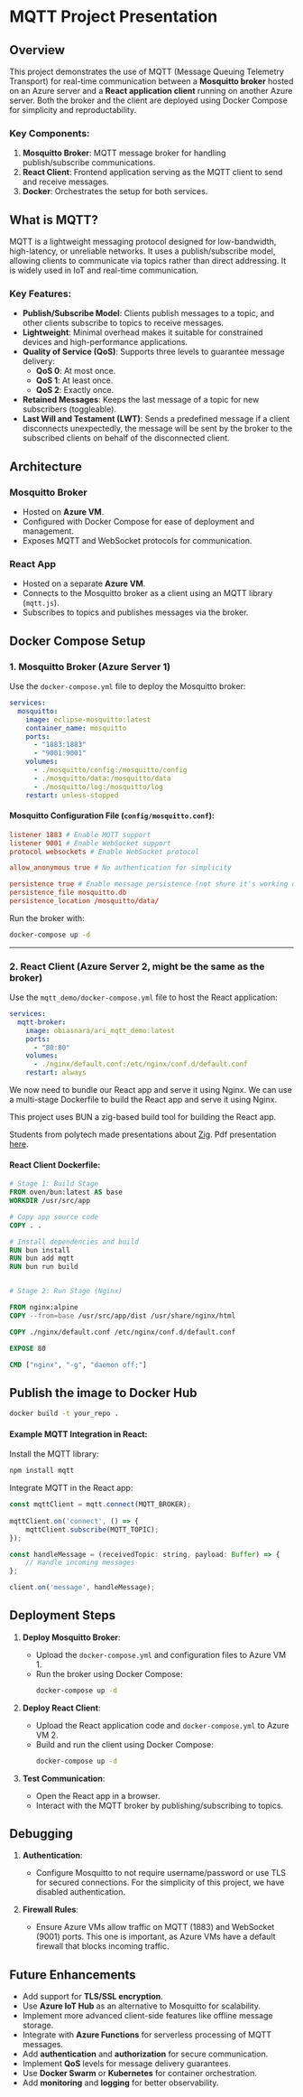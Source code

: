 # MQTT Project Presentation

## Overview

This project demonstrates the use of MQTT (Message Queuing Telemetry Transport) for real-time communication between a **Mosquitto broker** hosted on an Azure server and a **React application client** running on another Azure server. Both the broker and the client are deployed using Docker Compose for simplicity and reproductability.

### Key Components:
1. **Mosquitto Broker**: MQTT message broker for handling publish/subscribe communications.
2. **React Client**: Frontend application serving as the MQTT client to send and receive messages.
3. **Docker**: Orchestrates the setup for both services.


## What is MQTT?

MQTT is a lightweight messaging protocol designed for low-bandwidth, high-latency, or unreliable networks. It uses a publish/subscribe model, allowing clients to communicate via topics rather than direct addressing. It is widely used in IoT and real-time communication.

### Key Features:
- **Publish/Subscribe Model**: Clients publish messages to a topic, and other clients subscribe to topics to receive messages.
- **Lightweight**: Minimal overhead makes it suitable for constrained devices and high-performance applications.
- **Quality of Service (QoS)**: Supports three levels to guarantee message delivery:
  - **QoS 0**: At most once.
  - **QoS 1**: At least once.
  - **QoS 2**: Exactly once.
- **Retained Messages**: Keeps the last message of a topic for new subscribers (toggleable).
- **Last Will and Testament (LWT)**: Sends a predefined message if a client disconnects unexpectedly, the message will be sent by the broker to the subscribed clients on behalf of the disconnected client.


## Architecture

### Mosquitto Broker
- Hosted on **Azure VM**.
- Configured with Docker Compose for ease of deployment and management.
- Exposes MQTT and WebSocket protocols for communication.

### React App
- Hosted on a separate **Azure VM**.
- Connects to the Mosquitto broker as a client using an MQTT library (`mqtt.js`).
- Subscribes to topics and publishes messages via the broker.


## Docker Compose Setup

### 1. Mosquitto Broker (Azure Server 1)
Use the `docker-compose.yml` file to deploy the Mosquitto broker:

```yaml
services:
  mosquitto:
    image: eclipse-mosquitto:latest
    container_name: mosquitto
    ports:
      - "1883:1883"
      - "9001:9001"
    volumes:
      - ./mosquitto/config:/mosquitto/config
      - ./mosquitto/data:/mosquitto/data
      - ./mosquitto/log:/mosquitto/log
    restart: unless-stopped
```

#### Mosquitto Configuration File (`config/mosquitto.conf`):
```conf
listener 1883 # Enable MQTT support
listener 9001 # Enable WebSocket support
protocol websockets # Enable WebSocket protocol

allow_anonymous true # No authentication for simplicity

persistence true # Enable message persistence (not shure it's working on the deployment)
persistence_file mosquitto.db
persistence_location /mosquitto/data/ 
```

Run the broker with:
```bash
docker-compose up -d
```

---

### 2. React Client (Azure Server 2, might be the same as the broker)
Use the `mqtt_demo/docker-compose.yml` file to host the React application:

```yaml
services:
  mqtt-broker:
    image: obiasnara/ari_mqtt_demo:latest
    ports:
      - "80:80"
    volumes:
      - ./nginx/default.conf:/etc/nginx/conf.d/default.conf
    restart: always
```

We now need to bundle our React app and serve it using Nginx. We can use a multi-stage Dockerfile to build the React app and serve it using Nginx.

This project uses BUN a zig-based build tool for building the React app. 

Students from polytech made presentations about [Zig](https://air.imag.fr/index.php/Zig).
Pdf presentation [here](https://air.imag.fr/images/4/4c/VT2024_Zig.pdf).


#### React Client Dockerfile:
```dockerfile
# Stage 1: Build Stage
FROM oven/bun:latest AS base
WORKDIR /usr/src/app

# Copy app source code
COPY . .

# Install dependencies and build
RUN bun install
RUN bun add mqtt 
RUN bun run build


# Stage 2: Run Stage (Nginx)

FROM nginx:alpine
COPY --from=base /usr/src/app/dist /usr/share/nginx/html

COPY ./nginx/default.conf /etc/nginx/conf.d/default.conf

EXPOSE 80

CMD ["nginx", "-g", "daemon off;"]
```

## Publish the image to Docker Hub
```bash
docker build -t your_repo .
```

#### Example MQTT Integration in React:
Install the MQTT library:
```bash
npm install mqtt
```

Integrate MQTT in the React app:
```javascript
const mqttClient = mqtt.connect(MQTT_BROKER);
    
mqttClient.on('connect', () => {
    mqttClient.subscribe(MQTT_TOPIC);
});

const handleMessage = (receivedTopic: string, payload: Buffer) => {
    // Handle incoming messages
};

client.on('message', handleMessage);
```


## Deployment Steps

1. **Deploy Mosquitto Broker**:
   - Upload the `docker-compose.yml` and configuration files to Azure VM 1.
   - Run the broker using Docker Compose:
     ```bash
     docker-compose up -d
     ```

2. **Deploy React Client**:
   - Upload the React application code and `docker-compose.yml` to Azure VM 2.
   - Build and run the client using Docker Compose:
     ```bash
     docker-compose up -d
     ```

3. **Test Communication**:
   - Open the React app in a browser.
   - Interact with the MQTT broker by publishing/subscribing to topics.


## Debugging

1. **Authentication**:
   - Configure Mosquitto to not require username/password or use TLS for secured connections. For the simplicity of this project, we have disabled authentication.

2. **Firewall Rules**:
   - Ensure Azure VMs allow traffic on MQTT (1883) and WebSocket (9001) ports. This one is important, as Azure VMs have a default firewall that blocks incoming traffic.


## Future Enhancements

- Add support for **TLS/SSL encryption**.
- Use **Azure IoT Hub** as an alternative to Mosquitto for scalability.
- Implement more advanced client-side features like offline message storage.
- Integrate with **Azure Functions** for serverless processing of MQTT messages.
- Add **authentication** and **authorization** for secure communication.
- Implement **QoS** levels for message delivery guarantees.
- Use **Docker Swarm** or **Kubernetes** for container orchestration.
- Add **monitoring** and **logging** for better observability.
